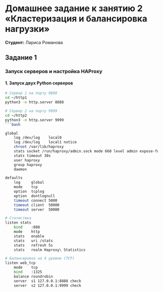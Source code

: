 # Домашнее задание к занятию 2 «Кластеризация и балансировка нагрузки»
**Студент:** Лариса Романова

## Задание 1

### Запуск серверов и настройка HAProxy

#### 1. Запуск двух Python серверов
```bash
# Сервер 1 на порту 8888
cd ~/http1
python3 -m http.server 8888

# Сервер 2 на порту 9999  
cd ~/http2
python3 -m http.server 9999
```bash

global
    log /dev/log    local0
    log /dev/log    local1 notice
    chroot /var/lib/haproxy
    stats socket /run/haproxy/admin.sock mode 660 level admin expose-fd listeners
    stats timeout 30s
    user haproxy
    group haproxy
    daemon

defaults
    log     global
    mode    tcp
    option  tcplog
    option  dontlognull
    timeout connect 5000
    timeout client  50000
    timeout server  50000

# Статистика
listen stats
    bind    :888
    mode    http
    stats   enable
    stats   uri /stats
    stats   refresh 5s
    stats   realm Haproxy\ Statistics

# Балансировка на 4 уровне (TCP)
listen web_tcp
    mode    tcp
    bind    :1325
    balance roundrobin
    server  s1 127.0.0.1:8888 check
    server  s2 127.0.0.1:9999 check
```
